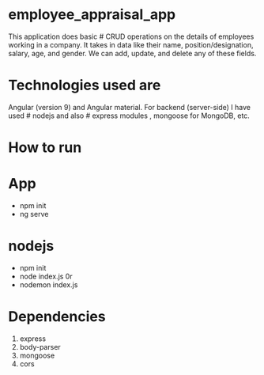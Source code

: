 # employee_appraisal_app
This application does basic # CRUD operations on the details of employees working in a company. It takes in data like their name, position/designation, salary, age, and gender. We can add, update, and delete any of these fields.
# Technologies used  are 
Angular (version 9) and Angular material.
For backend (server-side) I have used # nodejs and also # express modules , mongoose for MongoDB, etc.

# How to run 

# App
- npm init
- ng serve

# nodejs
- npm init
- node index.js
  0r
- nodemon index.js

# Dependencies
1) express
2) body-parser
3) mongoose
4) cors
